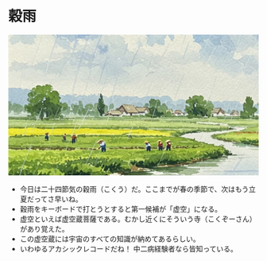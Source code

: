 # 穀雨
![穀雨の光景](img/kokuu.jpg)	
+ 今日は二十四節気の穀雨（こくう）だ。ここまでが春の季節で、次はもう立夏だってさ早いね。
+ 穀雨をキーボードで打とうとすると第一候補が「虚空」になる。
+ 虚空といえば虚空蔵菩薩である。むかし近くにそういう寺（こくぞーさん）があり覚えた。
+ この虚空蔵には宇宙のすべての知識が納めてあるらしい。
+ いわゆるアカシックレコードだね！ 中二病経験者なら皆知っている。
